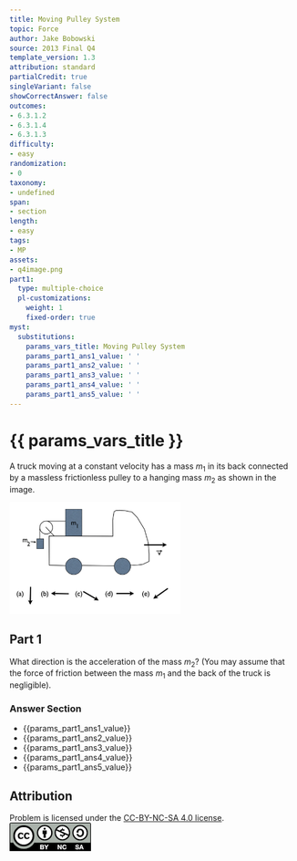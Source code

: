 ```yaml
---
title: Moving Pulley System
topic: Force
author: Jake Bobowski
source: 2013 Final Q4
template_version: 1.3
attribution: standard
partialCredit: true
singleVariant: false
showCorrectAnswer: false
outcomes:
- 6.3.1.2
- 6.3.1.4
- 6.3.1.3
difficulty:
- easy
randomization:
- 0
taxonomy:
- undefined
span:
- section
length:
- easy
tags:
- MP
assets:
- q4image.png
part1:
  type: multiple-choice
  pl-customizations:
    weight: 1
    fixed-order: true
myst:
  substitutions:
    params_vars_title: Moving Pulley System
    params_part1_ans1_value: ' '
    params_part1_ans2_value: ' '
    params_part1_ans3_value: ' '
    params_part1_ans4_value: ' '
    params_part1_ans5_value: ' '
---
```

# {{ params_vars_title }}
A truck moving at a constant velocity has a mass $m_1$ in its back connected by a massless frictionless pulley to a hanging mass $m_2$ as shown in the image.

<img src="q4image.png" alt = "Truck moving to the right with a mass in the truck bed, connected by a pulley to a hanging mass. Multiple choice options are a) straight down, b) to the left, c) down and to the right, d) to the right, e) down and to the left" style="width:300px">

## Part 1

What direction is the acceleration of the mass $m_2$? (You may assume that the force of friction between the mass $m_1$ and the back of the truck is negligible).

### Answer Section

- {{params_part1_ans1_value}}
- {{params_part1_ans2_value}}
- {{params_part1_ans3_value}}
- {{params_part1_ans4_value}}
- {{params_part1_ans5_value}}

## Attribution

Problem is licensed under the [CC-BY-NC-SA 4.0 license](https://creativecommons.org/licenses/by-nc-sa/4.0/).<br> ![The Creative Commons 4.0 license requiring attribution-BY, non-commercial-NC, and share-alike-SA license.](https://raw.githubusercontent.com/firasm/bits/master/by-nc-sa.png)